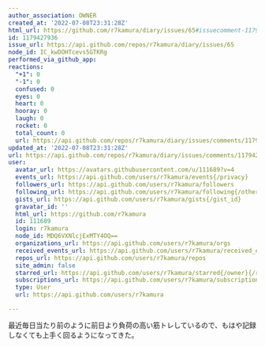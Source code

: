 ```yaml
---
author_association: OWNER
created_at: '2022-07-08T23:31:28Z'
html_url: https://github.com/r7kamura/diary/issues/65#issuecomment-1179427936
id: 1179427936
issue_url: https://api.github.com/repos/r7kamura/diary/issues/65
node_id: IC_kwDOHTcevs5GTKRg
performed_via_github_app: 
reactions:
  "+1": 0
  "-1": 0
  confused: 0
  eyes: 0
  heart: 0
  hooray: 0
  laugh: 0
  rocket: 0
  total_count: 0
  url: https://api.github.com/repos/r7kamura/diary/issues/comments/1179427936/reactions
updated_at: '2022-07-08T23:31:28Z'
url: https://api.github.com/repos/r7kamura/diary/issues/comments/1179427936
user:
  avatar_url: https://avatars.githubusercontent.com/u/111689?v=4
  events_url: https://api.github.com/users/r7kamura/events{/privacy}
  followers_url: https://api.github.com/users/r7kamura/followers
  following_url: https://api.github.com/users/r7kamura/following{/other_user}
  gists_url: https://api.github.com/users/r7kamura/gists{/gist_id}
  gravatar_id: ''
  html_url: https://github.com/r7kamura
  id: 111689
  login: r7kamura
  node_id: MDQ6VXNlcjExMTY4OQ==
  organizations_url: https://api.github.com/users/r7kamura/orgs
  received_events_url: https://api.github.com/users/r7kamura/received_events
  repos_url: https://api.github.com/users/r7kamura/repos
  site_admin: false
  starred_url: https://api.github.com/users/r7kamura/starred{/owner}{/repo}
  subscriptions_url: https://api.github.com/users/r7kamura/subscriptions
  type: User
  url: https://api.github.com/users/r7kamura

---
```

最近毎日当たり前のように前日より負荷の高い筋トレしているので、もはや記録しなくても上手く回るようになってきた。
